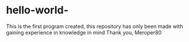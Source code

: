# hello-world-
This is the first program created, this repository has only been made with gaining experience in knowledge in mind
Thank you, Meroper80
